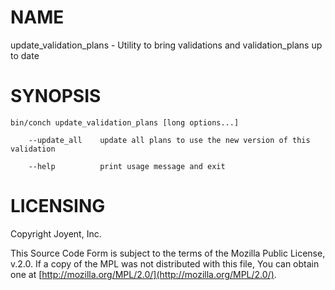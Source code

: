 # NAME

update\_validation\_plans - Utility to bring validations and validation\_plans up to date

# SYNOPSIS

```
bin/conch update_validation_plans [long options...]

    --update_all    update all plans to use the new version of this validation

    --help          print usage message and exit
```

# LICENSING

Copyright Joyent, Inc.

This Source Code Form is subject to the terms of the Mozilla Public License,
v.2.0. If a copy of the MPL was not distributed with this file, You can obtain
one at [http://mozilla.org/MPL/2.0/](http://mozilla.org/MPL/2.0/).
